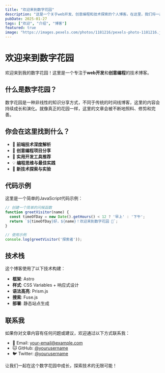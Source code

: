 ```yaml
---
title: "欢迎来到数字花园"
description: "这是一个关于web开发、创意编程和技术探索的个人博客。在这里，我们将一起探索前端技术的精彩世界。"
pubDate: 2025-01-27
tags: ["欢迎", "介绍", "博客"]
featured: true
image: "https://images.pexels.com/photos/1181216/pexels-photo-1181216.jpeg?auto=compress&cs=tinysrgb&w=800"
---
```


# 欢迎来到数字花园

欢迎来到我的数字花园！这里是一个专注于**web开发**和**创意编程**的技术博客。

## 什么是数字花园？

数字花园是一种非线性的知识分享方式，不同于传统的时间线博客，这里的内容会持续成长和演化。就像真正的花园一样，这里的文章会被不断地照料、修剪和完善。

## 你会在这里找到什么？

- 🌱 **前端技术深度解析**
- 🎨 **创意编程项目分享**
- 🔧 **实用开发工具推荐**
- 💡 **编程思维与最佳实践**
- 🚀 **新技术探索与实验**

## 代码示例

这里是一个简单的JavaScript代码示例：

```javascript
// 创建一个简单的问候函数
function greetVisitor(name) {
  const timeOfDay = new Date().getHours() < 12 ? '早上' : '下午';
  return `${timeOfDay}好，${name}！欢迎来到数字花园 🌱`;
}

// 使用示例
console.log(greetVisitor('探索者'));
```

## 技术栈

这个博客使用了以下技术构建：

- **框架**: Astro
- **样式**: CSS Variables + 响应式设计
- **语法高亮**: Prism.js
- **搜索**: Fuse.js
- **部署**: 静态站点生成

## 联系我

如果你对文章内容有任何问题或建议，欢迎通过以下方式联系我：

- 📧 Email: your-email@example.com
- 🐱 GitHub: [@yourusername](https://github.com/yourusername)
- 🐦 Twitter: [@yourusername](https://twitter.com/yourusername)

让我们一起在这个数字花园中成长，探索技术的无限可能！
